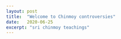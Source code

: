 ```yaml
---
layout: post
title:  "Welcome to Chinmoy controversies"
date:   2020-06-25
excerpt: "sri chinmoy teachings"
---
```


